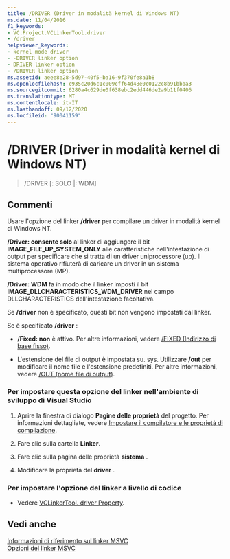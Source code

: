 ```yaml
---
title: /DRIVER (Driver in modalità kernel di Windows NT)
ms.date: 11/04/2016
f1_keywords:
- VC.Project.VCLinkerTool.driver
- /driver
helpviewer_keywords:
- kernel mode driver
- -DRIVER linker option
- DRIVER linker option
- /DRIVER linker option
ms.assetid: aeee8e28-5d97-40f5-ba16-9f370fe8a1b8
ms.openlocfilehash: c935c20d6c1c009cff64d48e0c0122c8b91bbba3
ms.sourcegitcommit: 6280a4c629de0f638ebc2edd446de2a9b11f0406
ms.translationtype: MT
ms.contentlocale: it-IT
ms.lasthandoff: 09/12/2020
ms.locfileid: "90041159"
---
```

# <a name="driver-windows-nt-kernel-mode-driver"></a>/DRIVER (Driver in modalità kernel di Windows NT)

>/DRIVER [: SOLO |: WDM]

## <a name="remarks"></a>Commenti

Usare l'opzione del linker **/driver** per compilare un driver in modalità kernel di Windows NT.

**/Driver: consente solo** al linker di aggiungere il bit **IMAGE_FILE_UP_SYSTEM_ONLY** alle caratteristiche nell'intestazione di output per specificare che si tratta di un driver uniprocessore (up). Il sistema operativo rifiuterà di caricare un driver in un sistema multiprocessore (MP).

**/Driver: WDM** fa in modo che il linker imposti il bit **IMAGE_DLLCHARACTERISTICS_WDM_DRIVER** nel campo DLLCHARACTERISTICS dell'intestazione facoltativa.

Se **/driver** non è specificato, questi bit non vengono impostati dal linker.

Se è specificato **/driver** :

- **/Fixed: non** è attivo. Per altre informazioni, vedere [/FIXED (Indirizzo di base fisso)](fixed-fixed-base-address.md).

- L'estensione del file di output è impostata su. sys. Utilizzare **/out** per modificare il nome file e l'estensione predefiniti. Per altre informazioni, vedere [/OUT (nome file di output)](out-output-file-name.md).

### <a name="to-set-this-linker-option-in-the-visual-studio-development-environment"></a>Per impostare questa opzione del linker nell'ambiente di sviluppo di Visual Studio

1. Aprire la finestra di dialogo **Pagine delle proprietà** del progetto. Per informazioni dettagliate, vedere [Impostare il compilatore e le proprietà di compilazione](../working-with-project-properties.md).

1. Fare clic sulla cartella **Linker**.

1. Fare clic sulla pagina delle proprietà **sistema** .

1. Modificare la proprietà del **driver** .

### <a name="to-set-this-linker-option-programmatically"></a>Per impostare l'opzione del linker a livello di codice

- Vedere [VCLinkerTool. driver Property](/dotnet/api/microsoft.visualstudio.vcprojectengine.vclinkertool.driver).

## <a name="see-also"></a>Vedi anche

[Informazioni di riferimento sul linker MSVC](linking.md)<br/>
[Opzioni del linker MSVC](linker-options.md)
